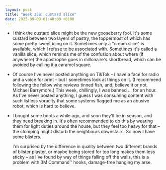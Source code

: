 ```yaml
---
layout: post
title: "Week 338: custard slice"
date: 2025-09-09 01:40:00 +0100
---
```


- I think the custard slice might be the new gooseberry fool. It's some custard between two layers of pastry, the toppermost of which has some pretty sweet icing on it. Sometimes only a "cream slice" is available, which I refuse to be associated with. Sometimes it's called a vanilla slice, which reminds me of the confusion about where (if anywhere) the apostrophe goes in millonaire's shortbread, which can be avoided by calling it a caramel square.
<!--
  I was enjoying a custard slice al fresco the other week when I stumbled across the remains of a chapel dedicated to William of Norwich, and just -->

- Of course I’ve never posted anything on TikTok – I have a face for radio and a voice for print – but I sometimes look at things on it.  (I recommend following the fellow who reviews tinned fish, and, believe it or not, Michael Barrymore.) This week, chillingly, I was banned ... for an hour. As I've never posted anything, I guess I was consuming content with such listless voracity that some systems flagged me as an abusive robot, which is hard to believe.

- I bought some boots a while ago, and soon they'll be in season, and they need breaking in.
  It's often recommended to do this by wearing them for light duties around the house, but they feel too heavy for that – the clomping might disturb the neighbours downstairs.
  So now I have some blisters.

  I'm surprised by the difference in quality between two different brands of blister plaster, or maybe being stored for too long makes them less sticky – as I've found by way of things falling off the walls, this is a problem with 3M Command™ hooks, damage-free hanging my arse.
